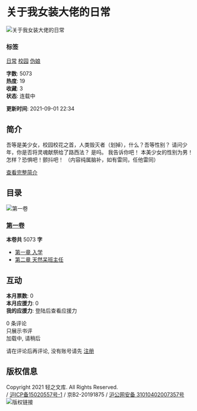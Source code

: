 # 关于我女装大佬的日常

![关于我女装大佬的日常](https://rin.linovel.net/cover/20210901/121556_0_6a579550c3cfc05054b156ef474e6bb2.jpg!min300jpg)

### 标签
[日常](/cat/6.html) [校园](/cat/7.html) [伪娘](/cat/17.html)

**字数**: 5073  
**热度**: 19  
**收藏**: 3  
**状态**: 连载中  

**更新时间**: 2021-09-01 22:34  

## 简介

吾等是美少女，校园校花之首，人类毁灭者（划掉），什么？吾等性别？ 请问少年，你是否将灵魂献祭给了路西法？ 是吗。 我告诉你吧！ 本美少女的性别为男！ 怎样？恐惧吧！颤抖吧！ （内容纯属脑补，如有雷同，任他雷同）

[查看完整简介](javascript:;)

## 目录

![第一卷](https://rin.linovel.net/cover/20210901/121556_0_6a579550c3cfc05054b156ef474e6bb2.jpg!min300jpg)

### [第一卷](#catalog)
**本卷共** 5073 **字**

- [第一章 入学](/book/121556/256531.html)
- [第二章 天然呆班主任](/book/121556/256588.html)

## 互动

**本月票数**: 0  
**本月应援力**: 0  
**我的应援力**: 登陆后查看应援力  

0 条评论  
只展示书评  
加载中, 请稍后  

请在评论后再评论, 没有账号请先 [注册](/auth/register)

## 版权信息

Copyright 2021 轻之文库. All Rights Reserved.  
/ [沪ICP备15020557号-1](http://beian.miit.gov.cn) / 京B2-20191875 / [沪公网安备 31010402007357号](http://www.beian.gov.cn/portal/registerSystemInfo?recordcode=31010402007357)  
![版权链接](https://aqyzmedia.yunaq.com/labels/label_sm_90030.png)
<!-- tcd_original_link https://www.linovel.net/book/121556.html -->
